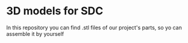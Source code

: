 # 3D models for SDC
In this repository you can find .stl files of our project's parts, so yo can assemble it by yourself
